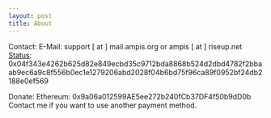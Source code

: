```yaml
---
layout: post
title: About
---
```


Contact:
E-Mail: support [ at ] mail.ampis.org or ampis [ at ] riseup.net  
[Status](https://status.im/): 0x04f343e4262b625d82e849ecbd35c9712bda8868b524d2dbd4782f2bbaab9ec6a9c8f556b0ec1e1279206abd2028f04b6bd75f96ca89f0952bf24db2188e0ef569  

Donate:
Ethereum: 0x9a06a012599AE5ee272b240fCb37DF4f50b9dD0b
Contact me if you want to use another payment method.
